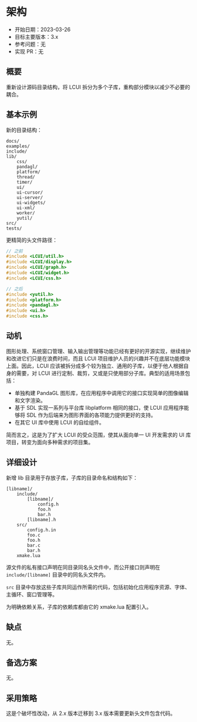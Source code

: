 # 架构

- 开始日期：2023-03-26
- 目标主要版本：3.x
- 参考问题：无
- 实现 PR：无

## 概要

重新设计源码目录结构，将 LCUI 拆分为多个子库，重构部分模块以减少不必要的耦合。

## 基本示例

新的目录结构：

```text
docs/
examples/
include/
lib/
    css/
    pandagl/
    platform/
    thread/
    timer/
    ui/
    ui-cursor/
    ui-server/
    ui-widgets/
    ui-xml/
    worker/
    yutil/
src/
tests/
```

更精简的头文件路径：

```c
// 之前
#include <LCUI/util.h>
#include <LCUI/display.h>
#include <LCUI/graph.h>
#include <LCUI/widget.h>
#include <LCUI/css.h>

// 之后
#include <yutil.h>
#include <platform.h>
#include <pandagl.h>
#include <ui.h>
#include <css.h>
```

## 动机

图形处理、系统窗口管理、输入输出管理等功能已经有更好的开源实现，继续维护和改进它们只是在浪费时间，而且 LCUI 项目维护人员的兴趣并不在底层功能模块上面。因此，LCUI 应该被拆分成多个较为独立、通用的子库，以便于他人根据自身的需要，对 LCUI 进行定制、裁剪，又或是只使用部分子库。典型的适用场景包括：

- 单独构建 PandaGL 图形库，在应用程序中调用它的接口实现简单的图像编辑和文字渲染。
- 基于 SDL 实现一系列与平台库 libplatform 相同的接口，使 LCUI 应用程序能够将 SDL 作为后端来为图形界面的各项能力提供更好的支持。
- 在其它 UI 库中使用 LCUI 的自绘组件。

简而言之，这是为了扩大 LCUI 的受众范围，使其从面向单一 UI 开发需求的 UI 库项目，转变为面向多种需求的项目集。

## 详细设计

新增 lib 目录用于存放子库，子库的目录命名和结构如下：

```
[libname]/
    include/
        [libname]/
            config.h
            foo.h
            bar.h
        [libname].h
    src/
        config.h.in
        foo.c
        foo.h
        bar.c
        bar.h
    xmake.lua
```

源文件的私有接口声明在同目录同名头文件中，而公开接口则声明在 `include/[libname]` 目录中的同名头文件内。

`src` 目录中存放这些子库共同运作所需的代码，包括初始化应用程序资源、字体、主循环、窗口管理等。

为明确依赖关系，子库的依赖库都由它的 xmake.lua 配置引入。

## 缺点

无。

## 备选方案

无。

## 采用策略

这是个破坏性改动，从 2.x 版本迁移到 3.x 版本需要更新头文件包含代码。
